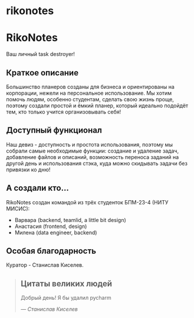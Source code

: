 # rikonotes


# RikoNotes

Ваш личный task destroyer!

## Краткое описание

Большинство планеров созданы для бизнеса и ориентированы на корпорации, нежели на персональное использование. Мы хотим помочь людям, особенно
студентам, сделать свою жизнь проще, поэтому создали простой и ёмкий планер, который идеально подойдёт тем, кто только учится организовывать себя!

## Доступный функционал

Наш девиз - доступность и простота использования, поэтому мы собрали самые необходимые функции: создание и удаление задач, добавление файлов и описаний, 
возможность переноса заданий на другой день и использования стэка, куда можно скидывать задачи без привязки ко дню!


## А создали кто...

RikoNotes создан командой из трёх студенток БПМ-23-4 (НИТУ МИСИС):
* Варвара (backend, teamlid, a little bit design)
* Анастасия (frontend, design)
* Милена (data engineer, backend)

## Особая благодарность

Куратор - Станислав Киселев.

> ## Цитаты великих людей
> Добрый день! Я бы удалил pycharm
> 
> *— Станислав Киселев*
